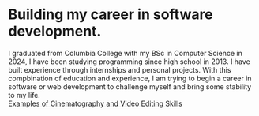 # Building my career in software development.  
I graduated from Columbia College with my BSc in Computer Science in 2024, I have been studying programming since high school in 2013.  I have built experience through internships and personal projects.  With this compbination of education and experience, I am trying to begin a career in software or web development to challenge myself and bring some stability to my life.   
<a href="https://www.youtube.com/@jbrenkus4070"> Examples of Cinematography and Video Editing Skills</a> 
